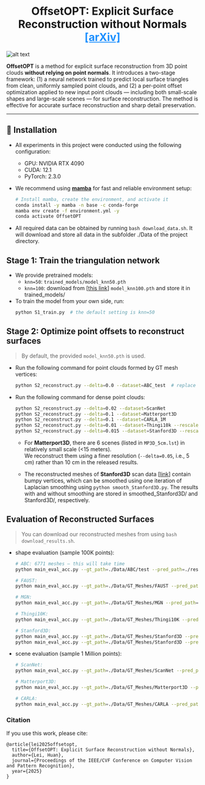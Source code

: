 # <center>OffsetOPT: Explicit Surface Reconstruction without Normals [<a href="https://arxiv.org/abs/2503.15763" style="color:#1e90ff;">[arXiv]</a>](https://arxiv.org/abs/2503.15763)</center>


![alt text](Method.png)

**OffsetOPT** is a method for explicit surface reconstruction from 3D point clouds **without relying on point normals**.  It introduces a two-stage framework:  (1) a neural network trained to predict local surface triangles from clean, uniformly sampled point clouds, and  (2) a per-point offset optimization applied to new input point clouds — including both small-scale shapes and large-scale scenes — for surface reconstruction.  The method is effective for accurate surface reconstruction and sharp detail preservation.

---

## 🔧 Installation
- All experiments in this project were conducted using the following configuration:
  - GPU: NVIDIA RTX 4090  
  - CUDA: 12.1  
  - PyTorch: 2.3.0

- We recommend using [**mamba**](https://mamba.readthedocs.io/en/latest/) for fast and reliable environment setup:

  ```bash
  # Install mamba, create the environment, and activate it
  conda install -y mamba -n base -c conda-forge
  mamba env create -f environment.yml -y
  conda activate OffsetOPT 
  ```
- All required data can be obtained by running `bash download_data.sh`.
  It will download and store all data in the subfolder ./Data of the project directory.

## **Stage 1: Train the triangulation network**
  - We provide pretrained models:
    - `knn=50`: `trained_models/model_knn50.pth`
    - `knn=100`: download from [[this link](https://drive.google.com/file/d/10eNzt_y-9BreS2JGZVRdVJI3q8io6AN-/view?usp=drive_link)] `model_knn100.pth` and store it in trained_models/
  - To train the model from your own side, run:
    ```bash
    python S1_train.py  # the default setting is knn=50
    ```

## **Stage 2: Optimize point offsets to reconstruct surfaces**
> By default, the provided `model_knn50.pth` is used.
  - Run the following command for point clouds formed by GT mesh vertices:
    ```bash
    python S2_reconstruct.py --delta=0.0 --dataset=ABC_test  # replace 'ABC_test' with `FAUST`, or `MGN` for the respective datasets
    ```

  - Run the following command for dense point clouds:
    ```bash
    python S2_reconstruct.py --delta=0.02 --dataset=ScanNet
    python S2_reconstruct.py --delta=0.1 --dataset=Matterport3D
    python S2_reconstruct.py --delta=0.1 --dataset=CARLA_1M
    python S2_reconstruct.py --delta=0.01 --dataset=Thingi10k --rescale_delta
    python S2_reconstruct.py --delta=0.015 --dataset=Stanford3D --rescale_delta
    ```
    - For **Matterport3D**, there are 6 scenes (listed in `MP3D_5cm.lst`) in relatively small scale (<15 meters).  
      We reconstruct them using a finer resolution (`--delta=0.05`, i.e., 5 cm) rather than 10 cm in the released results.

    - The reconstructed meshes of **Stanford3D** scan data [[link](https://graphics.stanford.edu/data/3Dscanrep/)] contain bumpy vertices, which can be smoothed using one iteration of Laplacian smoothing using `python smooth_Stanford3D.py`.  The results with and without smoothing are stored in smoothed_Stanford3D/ and Stanford3D/, respectively.


## **Evaluation of Reconstructed Surfaces**
> You can download our reconstructed meshes from using `bash download_results.sh`.
  - shape evaluation (sample 100K points): 
    ```bash
    # ABC: 6771 meshes — this will take time
    python main_eval_acc.py --gt_path=./Data/ABC/test --pred_path=./results/ABC_test

    # FAUST:
    python main_eval_acc.py --gt_path=./Data/GT_Meshes/FAUST --pred_path=./results/FAUST

    # MGN:
    python main_eval_acc.py --gt_path=./Data/GT_Meshes/MGN --pred_path=./results/MGN

    # Thingi10K:
    python main_eval_acc.py --gt_path=./Data/GT_Meshes/Thingi10K --pred_path=./results/Thingi10K

    # Stanford3D:
    python main_eval_acc.py --gt_path=./Data/GT_Meshes/Stanford3D --pred_path=./results/Stanford3D
    python main_eval_acc.py --gt_path=./Data/GT_Meshes/Stanford3D --pred_path=./results/smoothed_Stanford3D
    ```

  - scene evaluation (sample 1 Million points): 
    ```bash
    # ScanNet:
    python main_eval_acc.py --gt_path=./Data/GT_Meshes/ScanNet --pred_path=./results/ScanNet --sample_num=1000000 

    # Matterport3D:
    python main_eval_acc.py --gt_path=./Data/GT_Meshes/Matterport3D --pred_path=./results/Matterport3D --sample_num=1000000 

    # CARLA:
    python main_eval_acc.py --gt_path=./Data/GT_Meshes/CARLA --pred_path=./results/CARLA_1M --sample_num=1000000 
    ```


### Citation
If you use this work, please cite:
```
@article{lei2025offsetopt,
  title={OffsetOPT: Explicit Surface Reconstruction without Normals},
  author={Lei, Huan},
  journal={Proceedings of the IEEE/CVF Conference on Computer Vision and Pattern Recognition},
  year={2025}
}
```